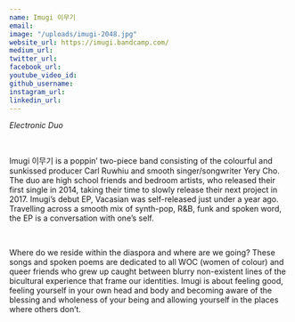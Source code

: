 ```yaml
---
name: Imugi 이무기
email: 
image: "/uploads/imugi-2048.jpg"
website_url: https://imugi.bandcamp.com/
medium_url: 
twitter_url: 
facebook_url: 
youtube_video_id: 
github_username: 
instagram_url: 
linkedin_url: 
---
```


*Electronic Duo*


  &nbsp;


Imugi 이무기 is a poppin’ two-piece band consisting of the colourful and sunkissed producer Carl Ruwhiu and smooth singer/songwriter Yery Cho. The duo are high school friends and bedroom artists, who released their first single in 2014, taking their time to slowly release their next project in 2017. Imugi’s debut EP, Vacasian was self-released just under a year ago. Travelling across a smooth mix of synth-pop, R&B, funk and spoken word, the EP is a conversation with one’s self.


  &nbsp;


Where do we reside within the diaspora and where are we going? These songs and spoken poems are dedicated to all WOC (women of colour) and queer friends who grew up caught between blurry non-existent lines of the bicultural experience that frame our identities. Imugi is about feeling good, feeling yourself in your own head and body and becoming aware of the blessing and wholeness of your being and allowing yourself in the places where others don’t.
